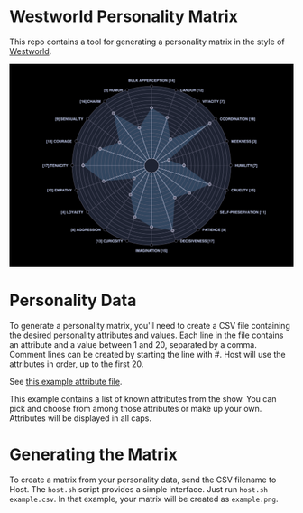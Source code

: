 # Westworld Personality Matrix

This repo contains a tool for generating a personality matrix
in the style of [Westworld](https://www.hbo.com/westworld). 

<img width="1000px" src="example.png"/>


# Personality Data

To generate a personality matrix, you'll need to create a CSV file containing
the desired personality attributes and values. Each line in the file contains an attribute
and a value between 1 and 20, separated by a comma. Comment lines can be created
by starting the line with #. Host will use the 
attributes in order, up to the first 20. 

See [this example attribute file](example.csv).

This example contains a list of known attributes from the show. You can pick
and choose from among those attributes or make up your own. Attributes
will be displayed in all caps. 


# Generating the Matrix

To create a matrix from your personality data, send the CSV filename to Host. The `host.sh` script
provides a simple interface. Just run `host.sh example.csv`. In that example, your matrix will be created
as `example.png`.
 